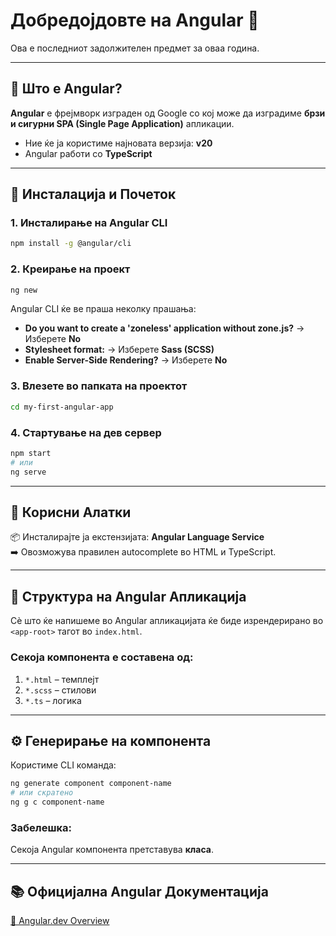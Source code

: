 # Добредојдовте на Angular 🎉

Ова е последниот задолжителен предмет за оваа година.

---

## 📌 Што е Angular?

**Angular** е фрејмворк изграден од Google со кој може да изградиме **брзи и сигурни SPA (Single Page Application)** апликации.

- Ние ќе ја користиме најновата верзија: **v20**
- Angular работи со **TypeScript**

---

## 🚀 Инсталација и Почеток

### 1. Инсталирање на Angular CLI

```bash
npm install -g @angular/cli
```

### 2. Креирање на проект

```bash
ng new
```

Angular CLI ќе ве праша неколку прашања:

- **Do you want to create a 'zoneless' application without zone.js?** → Изберете **No**
- **Stylesheet format:** → Изберете **Sass (SCSS)**
- **Enable Server-Side Rendering?** → Изберете **No**

### 3. Влезете во папката на проектот

```bash
cd my-first-angular-app
```

### 4. Стартување на дев сервер

```bash
npm start
# или
ng serve
```

---

## 🧩 Корисни Алатки

📦 Инсталирајте ја екстензијата: **Angular Language Service**  
➡️ Овозможува правилен autocomplete во HTML и TypeScript.

---

## 🧱 Структура на Angular Апликација

Сè што ќе напишеме во Angular апликацијата ќе биде изрендерирано во `<app-root>` тагот во `index.html`.

### Секоја компонента е составена од:

1. `*.html` – темплејт
2. `*.scss` – стилови
3. `*.ts` – логика

---

## ⚙️ Генерирање на компонента

Користиме CLI команда:

```bash
ng generate component component-name
# или скратено
ng g c component-name
```

### Забелешка:

Секоја Angular компонента претставува **класа**.

---

## 📚 Официјална Angular Документација

[🔗 Angular.dev Overview](https://angular.dev/overview)

